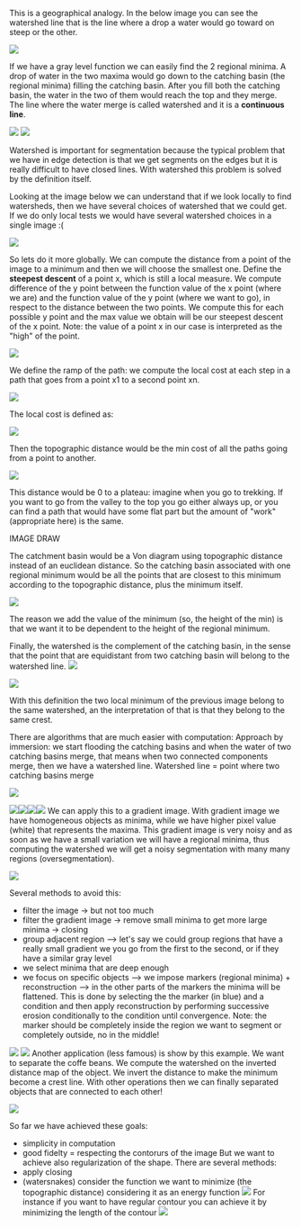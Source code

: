 This is a geographical analogy.
In the below image you can see the watershed line that is the line where a drop a water would go toward on steep or the other. 

![](./images/Pasted%20image%2020231013183226.png)

If we have a gray level function we can easily find the 2 regional minima. A drop of water in the two maxima would go down to the catching basin (the regional minima) filling the catching basin. After you fill both the catching basin, the water in the two of them would reach the top and they merge. The line where the water merge is called watershed and it is a **continuous line**. 

![](./images/Pasted%20image%2020231013183318.png)
![](./images/Pasted%20image%2020231013183329.png)

Watershed is important for segmentation because the typical problem that we have in edge detection is that we get segments on the edges but it is really difficult to have closed lines. With watershed this problem is solved by the definition itself.

Looking at the image below we can understand that if we look locally to find watersheds, then we have several choices of watershed that we could get.  If we do only local tests we would have several watershed choices in a single image :( 

![](./images/Pasted%20image%2020231013183342.png)

So lets do it more globally. We can compute the distance from a point of the image to a minimum and then we will choose the smallest one.
Define the **steepest descent** of a point x, which is still a local measure. We compute difference of the y point between the function value of the x point (where we are) and the function value of the y point (where we want to go), in respect to the distance between the two points. We compute this for each possible y point and the max value we obtain will be our steepest descent of the x point. 
Note: the value of a point x in our case is interpreted as the "high" of the point.

![](./images/Pasted%20image%2020231013183357.png)

We define the ramp of the path: we compute the local cost at each step in a path that goes from a point x1 to a second point xn.

![](./images/Pasted%20image%2020231013183411.png)

The local cost is defined as:

![](./images/Pasted%20image%2020231013183421.png)

Then the topographic distance would be the min cost of all the paths going from a point to another. 

![](./images/Pasted%20image%2020231013183432.png)

This distance would be 0 to a plateau: imagine when you go to trekking. If you want to go from the valley to the top you go either always up, or you can find a path that would have some flat part but the amount of "work" (appropriate here) is the same.

IMAGE DRAW


The catchment basin would be a  Von diagram using topographic distance instead of an euclidean distance. So the catching basin associated with one regional minimum would be all the points that are closest to this minimum according to the topographic distance, plus the minimum itself.

![](./images/Pasted%20image%2020231013183449.png)

The reason we add the value of the minimum (so, the height of the min) is that we want it to be dependent to the height of the regional minimum.

Finally, the watershed is the complement of the catching basin, in the sense that the point that are equidistant from two catching basin will belong to the watershed line. 
![](./images/Pasted%20image%2020231013183512.png)

![](./images/Pasted%20image%2020231013183902.png)

With this definition the two local minimum of the previous image belong to the same watershed, an the interpretation of that is that they belong to the same crest.


There are algorithms that are much easier with computation:
Approach by immersion: we start flooding the catching basins and when the water of two catching basins merge, that means when two connected components merge, then we have a watershed line. Watershed line = point where two catching basins merge

![](./images/Pasted%20image%2020231013183728.png)

![](./images/Pasted%20image%2020231013183743.png)![](./images/Pasted%20image%2020231013183754.png)![](./images/Pasted%20image%2020231013183804.png)![](./images/Pasted%20image%2020231013183812.png)
We can apply this to a gradient image. With gradient image we have homogeneous objects as minima, while we have higher pixel value (white) that represents the maxima.
This gradient image is very noisy and as soon as we have a small variation we will have  a regional minima, thus computing the watershed we will get a noisy segmentation with many many regions (oversegmentation). 

![](./images/Pasted%20image%2020231013183942.png)

Several methods to avoid this:
- filter the image -> but not too much 
- filter the gradient image -> remove small minima to get more large minima -> closing
- group adjacent region --> let's say we could group regions that have a really small gradient we you go from the first to the second, or if they have a similar gray level
- we select minima that are deep enough 
- we focus on specific objects --> we impose markers (regional minima) + reconstruction --> in the other parts of the markers the minima will be flattened. This is done by selecting the the marker (in blue)  and a condition and then apply reconstruction by performing successive erosion conditionally to the condition until convergence. 
Note: the marker should be completely inside the region we want to segment or completely outside, no in the middle!

![](./images/Pasted%20image%2020231013184004.png) 
![](./images/Pasted%20image%2020231013184019.png)
Another application (less famous) is show by this example. We want to separate the coffe beans. We compute the watershed on the inverted distance map of the object. We invert the distance to make the minimum become a crest line. With other operations then we can finally separated objects that are connected to each other!

![](./images/Pasted%20image%2020231013184039.png)

So far we have achieved these goals:
- simplicity in computation
- good fidelty = respecting the contorurs of the image
But we want to achieve also regularization of the shape.
There are several methods:
- apply closing
- (watersnakes) consider the function we want to minimize (the topographic distance) considering it as an energy function
![](./images/Pasted%20image%2020231013184101.png)
	For instance if you want to have regular contour you can achieve it by minimizing the length of the contour 
	![](./images/Pasted%20image%2020231013184157.png)
	